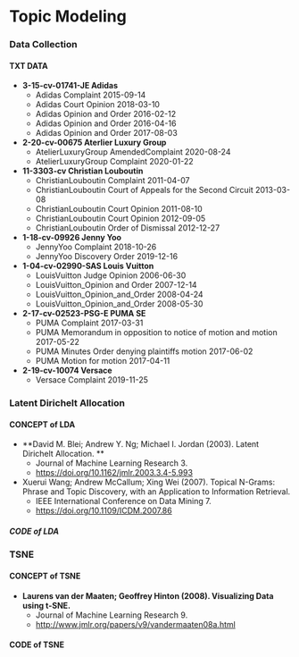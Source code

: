 # Topic Modeling
### Data Collection
#### TXT DATA
* **3-15-cv-01741-JE Adidas**
  + Adidas Complaint 2015-09-14 
  + Adidas Court Opinion 2018-03-10 
  + Adidas Opinion and Order 2016-02-12 
  + Adidas Opinion and Order 2016-04-16 
  + Adidas Opinion and Order 2017-08-03 
* **2-20-cv-00675 Aterlier Luxury Group**
  + AtelierLuxuryGroup AmendedComplaint 2020-08-24 
  + AtelierLuxuryGroup Complaint 2020-01-22 
* **11-3303-cv Christian Louboutin**
  + ChristianLouboutin Complaint 2011-04-07 
  + ChristianLouboutin Court of Appeals for the Second Circuit 2013-03-08 
  + ChristianLouboutin Court Opinion 2011-08-10 
  + ChristianLouboutin Court Opinion 2012-09-05 
  + ChristianLouboutin Order of Dismissal 2012-12-27 
* **1-18-cv-09926 Jenny Yoo**
  + JennyYoo Complaint 2018-10-26 
  + JennyYoo Discovery Order 2019-12-16 
* **1-04-cv-02990-SAS Louis Vuitton**
  + LouisVuitton Judge Opinion 2006-06-30 
  + LouisVuitton_Opinion and Order 2007-12-14 
  + LouisVuitton_Opinion_and_Order 2008-04-24 
  + LouisVuitton_Opinion_and_Order 2008-05-30 
* **2-17-cv-02523-PSG-E PUMA SE**
  + PUMA Complaint 2017-03-31 
  + PUMA Memorandum in opposition to notice of motion and motion 2017-05-22 
  + PUMA Minutes Order denying plaintiffs motion 2017-06-02 
  + PUMA Motion for motion 2017-04-11 
* **2-19-cv-10074 Versace**
  + Versace Complaint 2019-11-25



### Latent Dirichelt Allocation
#### CONCEPT of LDA
* **David M. Blei; Andrew Y. Ng; Michael I. Jordan (2003). Latent Dirichelt Allocation. **
  + Journal of Machine Learning Research 3.
  + <https://doi.org/10.1162/jmlr.2003.3.4-5.993>
* Xuerui Wang; Andrew McCallum; Xing Wei (2007). Topical N-Grams: Phrase and Topic Discovery, with an Application to Information Retrieval. 
  + IEEE International Conference on Data Mining 7.
  + <https://doi.org/10.1109/ICDM.2007.86>
##### CODE of LDA



### TSNE
#### CONCEPT of TSNE
* **Laurens van der Maaten; Geoffrey Hinton (2008). Visualizing Data using t-SNE.**
  + Journal of Machine Learning Research 9.
  + <http://www.jmlr.org/papers/v9/vandermaaten08a.html>
#### CODE of TSNE
